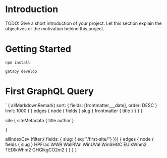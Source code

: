 # Introduction 
TODO: Give a short introduction of your project. Let this section explain the objectives or the motivation behind this project. 

# Getting Started
 
`npm install`

`gatsby develop` 

# First GraphQL Query

`
{
   allMarkdownRemark(
          sort: { fields: [frontmatter___date], order: DESC }
          limit: 1000
        ) {
          edges {
            node {
              fields {
                slug
              }
              frontmatter {
                title
              }
            }
          }
        } 
      
      
  site {
      siteMetadata {
        title
        author
      }
     
    }
  allIndexCsv (filter:{ fields: { slug: { eq: "/first-site/"} }})  { 
      edges  { 
        node { 
          fields {
                slug
              }
          HPFrac
        WWR
        WallRVal
        WinUVal
        WinSHGC
        EUIkWhm2
        TEDIkWhm2
        GHGIkgCO2m2
        }
      }
    }
} 
` 